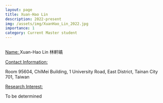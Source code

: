 ```yaml
---
layout: page
title: Xuan-Hao Lin
description: 2022-present
img: /assets/img/XuanHao_Lin_2022.jpg
importance: 1
category: Current Master student
---
```


<div class="row">
    <div class="col-sm-4 mt-3 mt-md-0">
        <img class="img-fluid rounded z-depth-1" src="{{ '/assets/img/XuanHao_Lin_2022.jpg' | relative_url }}" alt="" title="example image"/>
    </div>
</div>

<a href="#"> Name: </a> 
Xuan-Hao Lin 林軒皜

<a href="#"> Contact Information: </a>

<p>Room 95604, ChiMei Building, 1 University Road, East District, Tainan City 701, Taiwan</p>

<a href="#"> Research Interest: </a>

To be determined